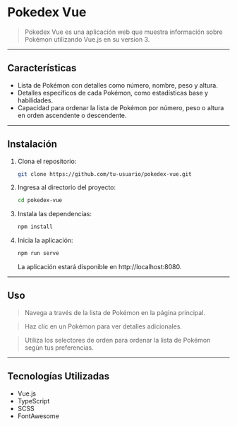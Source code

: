 # Pokedex Vue

> Pokedex Vue es una aplicación web que muestra información sobre Pokémon utilizando Vue.js en su version 3.

---
## Características

- Lista de Pokémon con detalles como número, nombre, peso y altura.
- Detalles específicos de cada Pokémon, como estadísticas base y habilidades.
- Capacidad para ordenar la lista de Pokémon por número, peso o altura en orden ascendente o descendente.
---
## Instalación

1. Clona el repositorio:

   ```bash
   git clone https://github.com/tu-usuario/pokedex-vue.git
    ``` 

2. Ingresa al directorio del proyecto:

    ```bash
    cd pokedex-vue
    ```

3. Instala las dependencias:
    ```bash
    npm install
    ```

4. Inicia la aplicación:

    ```bash
    npm run serve
    ```
    La aplicación estará disponible en http://localhost:8080.
---
## Uso
> Navega a través de la lista de Pokémon en la página principal.

> Haz clic en un Pokémon para ver detalles adicionales.

> Utiliza los selectores de orden para ordenar la lista de Pokémon según tus preferencias.


---
## Tecnologías Utilizadas
* Vue.js
* TypeScript
* SCSS
* FontAwesome